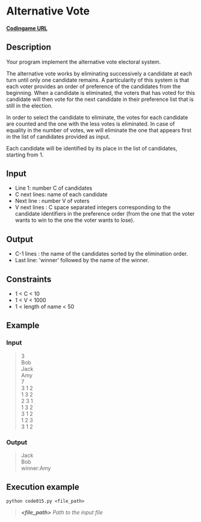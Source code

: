 # Alternative Vote

#### [Codingame URL](https://www.codingame.com/ide/puzzle/alternative-vote)

## Description
Your program implement the alternative vote electoral system.

The alternative vote works by eliminating successively a candidate at
each turn until only one candidate remains. A particularity of this
system is that each voter provides an order of preference of the
candidates from the beginning. When a candidate is eliminated, the
voters that has voted for this candidate will then vote for the next
candidate in their preference list that is still in the election.

In order to select the candidate to eliminate, the votes for each
candidate are counted and the one with the less votes is eliminated.
In case of equality in the number of votes, we will eliminate the one
that appears first in the list of candidates provided as input.

Each candidate will be identified by its place in the list of
candidates, starting from 1.

## Input
- Line 1: number C of candidates
- C next lines: name of each candidate
- Next line : number V of voters
- V next lines : C space separated integers corresponding to the
candidate identifiers in the preference order (from the one that the
voter wants to win to the one the voter wants to lose).

## Output
- C-1 lines : the name of the candidates sorted by the elimination order.
- Last line: 'winner' followed by the name of the winner.

## Constraints
- 1 < C < 10
- 1 < V < 1000
- 1 < length of name < 50

## Example
### Input
> 3\
Bob\
Jack\
Amy\
7\
3 1 2\
1 3 2\
2 3 1\
1 3 2\
3 1 2\
1 2 3\
3 1 2

### Output
> Jack\
Bob\
winner:Amy

## Execution example
```
python code015.py <file_path>
```

> **_<file_path>_** *Path to the input file*
